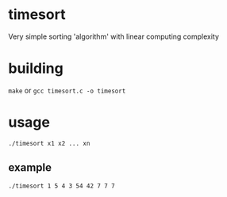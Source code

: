 # timesort
Very simple sorting 'algorithm' with linear computing complexity

# building
`make` or `gcc timesort.c -o timesort`

# usage
`./timesort x1 x2 ... xn`

## example
`./timesort 1 5 4 3 54 42 7 7 7`
